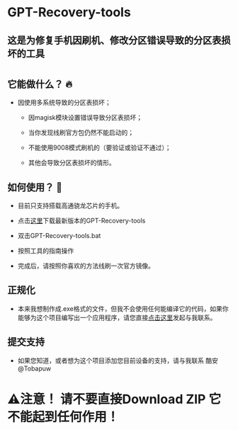 # GPT-Recovery-tools
## 这是为修复手机因刷机、修改分区错误导致的分区表损坏的工具

 #
## 它能做什么？ 🔥

- 因使用多系统导致的分区表损坏；
  
  - 因magisk模块设置错误导致分区表损坏；
  
  - 当你发现线刷官方包仍然不能启动的；
  
  - 不能使用9008模式刷机的（要验证或验证不通过）；
  
  - 其他会导致分区表损坏的情形。
  
  
 ## 如何使用？ 🚀
 
- 目前只支持搭载高通骁龙芯片的手机。
  
- 点击[这里](https://github.com/Tobapuww/GPT-Recovery-tools/releases)下载最新版本的GPT-Recovery-tools
  
- 双击GPT-Recovery-tools.bat
  
- 按照工具的指南操作
  
- 完成后，请按照你喜欢的方法线刷一次官方镜像。
  
## 正规化
- 本来我想制作成.exe格式的文件，但我不会使用任何能编译它的代码，如果你能够为这个项目编写出一个应用程序，请您直接[点击这里](https://github.com/Tobapuww/GPT-Recovery-tools/issues)发起与我联系。

## 提交支持
- 如果您知道，或者想为这个项目添加您目前设备的支持，请与我联系 酷安@Tobapuw

# ⚠️注意！ 请不要直接Download ZIP 它不能起到任何作用！
